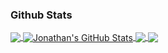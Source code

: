 ### Github Stats

<a href="https://github.com/ChocoShell/ChocoShell">
  <img align="center" src="https://github-readme-stats.vercel.app/api/top-langs/?username=ChocoShell&hide=html,cuda&theme=tokyonight" />
</a>
<a href="https://github.com/ChocoShell/ChocoShell">
  <img align="center" src="https://github-readme-stats.vercel.app/api?username=ChocoShell&show_icons=true&line_height=27&theme=tokyonight" alt="Jonathan's GitHub Stats" />
</a>

<a href="https://github.com/ChocoShell/career-posting-scraper">
  <img align="center" src="https://github-readme-stats.vercel.app/api/pin/?username=ChocoShell&repo=career-posting-scraper&theme=tokyonight" />
</a>


<a href="https://github.com/ChocoShell/twitch-chat-log-analyzer">
  <img align="center" src="https://github-readme-stats.vercel.app/api/pin/?username=ChocoShell&repo=twitch-chat-log-analyzer&theme=tokyonight" />
</a>    

<!--
**ChocoShell/ChocoShell** is a ✨ _special_ ✨ repository because its `README.md` (this file) appears on your GitHub profile.

Here are some ideas to get you started:

- 🔭 I’m currently working on ...
- 🌱 I’m currently learning ...
- 👯 I’m looking to collaborate on ...
- 🤔 I’m looking for help with ...
- 💬 Ask me about ...
- 📫 How to reach me: ...
- 😄 Pronouns: ...
- ⚡ Fun fact: ...
-->
